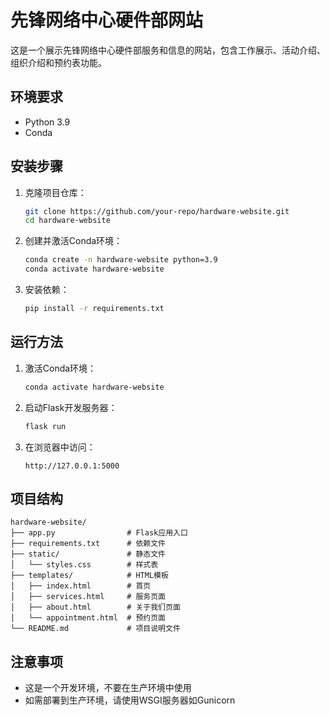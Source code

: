 # 先锋网络中心硬件部网站

这是一个展示先锋网络中心硬件部服务和信息的网站，包含工作展示、活动介绍、组织介绍和预约表功能。

## 环境要求

- Python 3.9
- Conda

## 安装步骤

1. 克隆项目仓库：
   ```bash
   git clone https://github.com/your-repo/hardware-website.git
   cd hardware-website
   ```

2. 创建并激活Conda环境：
   ```bash
   conda create -n hardware-website python=3.9
   conda activate hardware-website
   ```

3. 安装依赖：
   ```bash
   pip install -r requirements.txt
   ```

## 运行方法

1. 激活Conda环境：
   ```bash
   conda activate hardware-website
   ```

2. 启动Flask开发服务器：
   ```bash
   flask run
   ```

3. 在浏览器中访问：
   ```
   http://127.0.0.1:5000
   ```

## 项目结构

```
hardware-website/
├── app.py                # Flask应用入口
├── requirements.txt      # 依赖文件
├── static/               # 静态文件
│   └── styles.css        # 样式表
├── templates/            # HTML模板
│   ├── index.html        # 首页
│   ├── services.html     # 服务页面
│   ├── about.html        # 关于我们页面
│   └── appointment.html  # 预约页面
└── README.md             # 项目说明文件
```

## 注意事项

- 这是一个开发环境，不要在生产环境中使用
- 如需部署到生产环境，请使用WSGI服务器如Gunicorn
